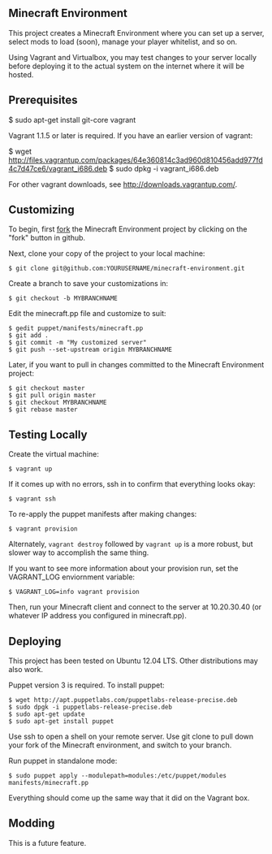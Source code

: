 Minecraft Environment
---------------------

This project creates a Minecraft Environment where you can set up
a server, select mods to load (soon), manage your player whitelist,
and so on.

Using Vagrant and Virtualbox, you may test changes to your server 
locally before deploying it to the actual system on the internet where
it will be hosted.

Prerequisites
-------------

  $ sudo apt-get install git-core vagrant
  
Vagrant 1.1.5 or later is required.  If you have an earlier version of
vagrant:

  $ wget http://files.vagrantup.com/packages/64e360814c3ad960d810456add977fd4c7d47ce6/vagrant_i686.deb
  $ sudo dpkg -i vagrant_i686.deb

For other vagrant downloads, see http://downloads.vagrantup.com/.

Customizing
-----------

To begin, first [fork](https://help.github.com/articles/fork-a-repo) the
Minecraft Environment project by clicking on the "fork" button in github.

Next, clone your copy of the project to your local machine:

    $ git clone git@github.com:YOURUSERNAME/minecraft-environment.git

Create a branch to save your customizations in:

    $ git checkout -b MYBRANCHNAME

Edit the minecraft.pp file and customize to suit:

    $ gedit puppet/manifests/minecraft.pp
    $ git add .
    $ git commit -m "My customized server"
    $ git push --set-upstream origin MYBRANCHNAME

Later, if you want to pull in changes committed to the Minecraft Environment
project:

    $ git checkout master
    $ git pull origin master
    $ git checkout MYBRANCHNAME
    $ git rebase master

Testing Locally
---------------

Create the virtual machine:

    $ vagrant up

If it comes up with no errors, ssh in to confirm that everything
looks okay:

    $ vagrant ssh

To re-apply the puppet manifests after making changes:

    $ vagrant provision

Alternately, `vagrant destroy` followed by `vagrant up` is a more
robust, but slower way to accomplish the same thing.

If you want to see more information about your provision run, set
the VAGRANT_LOG enviornment variable:

    $ VAGRANT_LOG=info vagrant provision

Then, run your Minecraft client and connect to the server at
10.20.30.40 (or whatever IP address you configured in minecraft.pp).

Deploying
---------

This project has been tested on Ubuntu 12.04 LTS.  Other distributions
may also work.

Puppet version 3 is required.  To install puppet:

    $ wget http://apt.puppetlabs.com/puppetlabs-release-precise.deb
    $ sudo dpgk -i puppetlabs-release-precise.deb
    $ sudo apt-get update
    $ sudo apt-get install puppet

Use ssh to open a shell on your remote server.  Use git clone to pull down 
your fork of the Minecraft environment, and switch to your branch.

Run puppet in standalone mode:

    $ sudo puppet apply --modulepath=modules:/etc/puppet/modules manifests/minecraft.pp

Everything should come up the same way that it did on the Vagrant box.

Modding
-------

This is a future feature.
